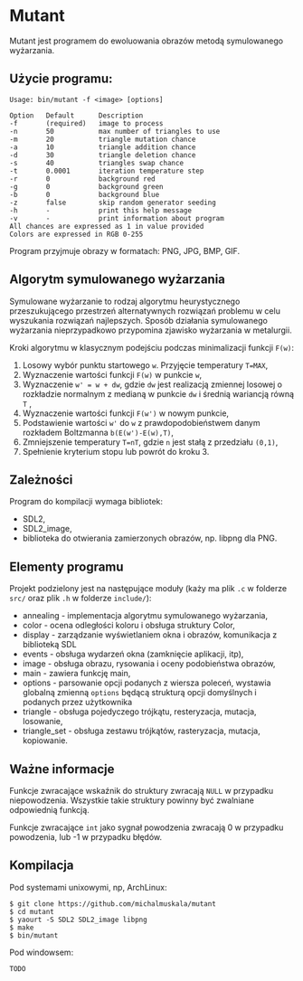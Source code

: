 # Mutant

Mutant jest programem do ewoluowania obrazów metodą symulowanego wyżarzania.

## Użycie programu:
```
Usage: bin/mutant -f <image> [options]

Option   Default      Description
-f       (required)   image to process
-n       50           max number of triangles to use
-m       20           triangle mutation chance
-a       10           triangle addition chance
-d       30           triangle deletion chance
-s       40           triangles swap chance
-t       0.0001       iteration temperature step
-r       0            background red
-g       0            background green
-b       0            background blue
-z       false        skip random generator seeding
-h       -            print this help message
-v       -            print information about program
All chances are expressed as 1 in value provided
Colors are expressed in RGB 0-255
```

Program przyjmuje obrazy w formatach: PNG, JPG, BMP, GIF.

## Algorytm symulowanego wyżarzania

Symulowane wyżarzanie to rodzaj algorytmu heurystycznego przeszukującego
przestrzeń alternatywnych rozwiązań problemu w celu wyszukania rozwiązań
najlepszych. Sposób działania symulowanego wyżarzania nieprzypadkowo przypomina
zjawisko wyżarzania w metalurgii.

Kroki algorytmu w klasycznym podejściu podczas minimalizacji funkcji `F(w)`:

1. Losowy wybór punktu startowego `w`. Przyjęcie temperatury `T=MAX`,
2. Wyznaczenie wartości funkcji `F(w)` w punkcie `w`,
3. Wyznaczenie `w' = w + dw`, gdzie `dw` jest realizacją zmiennej losowej
o rozkładzie normalnym z medianą w punkcie `dw` i średnią wariancją równą `T` ,
4. Wyznaczenie wartości funkcji `F(w')` w nowym punkcie,
5. Podstawienie wartości `w'` do  `w` z prawdopodobieństwem danym rozkładem
Boltzmanna `b(E(w')-E(w),T)`,
6. Zmniejszenie temperatury `T=nT`, gdzie `n` jest stałą z przedziału `(0,1)`,
7. Spełnienie kryterium stopu lub powrót do kroku 3.


## Zależności

Program do kompilacji wymaga bibliotek:
* SDL2,
* SDL2_image,
* biblioteka do otwierania zamierzonych obrazów, np. libpng dla PNG.

## Elementy programu

Projekt podzielony jest na następujące moduły (każy ma plik `.c` w folderze
`src/` oraz plik `.h` w folderze `include/`):
* annealing - implementacja algorytmu symulowanego wyżarzania,
* color - ocena odległości koloru i obsługa struktury Color,
* display - zarządzanie wyświetlaniem okna i obrazów, komunikacja z biblioteką SDL
* events - obsługa wydarzeń okna (zamknięcie aplikacji, itp),
* image - obsługa obrazu, rysowania i oceny podobieństwa obrazów,
* main - zawiera funkcję main,
* options - parsowanie opcji podanych z wiersza poleceń, wystawia globalną zmienną
`options` będącą strukturą opcji domyślnych i podanych przez użytkownika
* triangle - obsługa pojedyczego trójkątu, resteryzacja, mutacja, losowanie,
* triangle_set - obsługa zestawu trójkątów, rasteryzacja, mutacja, kopiowanie.

## Ważne informacje

Funkcje zwracające wskaźnik do struktury zwracają `NULL` w przypadku niepowodzenia.
Wszystkie takie struktury powinny być zwalniane odpowiednią funkcją.

Funkcje zwracające `int` jako sygnał powodzenia zwracają 0 w przypadku powodzenia,
lub -1 w przypadku błędów.

## Kompilacja

Pod systemami unixowymi, np, ArchLinux:
```
$ git clone https://github.com/michalmuskala/mutant
$ cd mutant
$ yaourt -S SDL2 SDL2_image libpng
$ make
$ bin/mutant
```

Pod windowsem:
```
TODO
```
